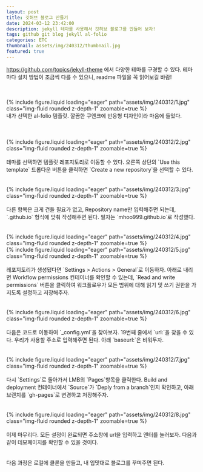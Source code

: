 ```yaml
---
layout: post
title: 깃허브 블로그 만들기
date: 2024-03-12 23:42:00
description: jekyll 테마를 사용해서 깃허브 블로그를 만들어 보자!
tags: github git blog jekyll al-folio
categories: ETC
thumbnail: assets/img/240312/thumbnail.jpg
featured: true
---
```


https://github.com/topics/jekyll-theme 에서 다양한 테마를 구경할 수 있다. 테마 마다 설치 방법이 조금씩 다를 수 있으니, readme 파일을 꼭 읽어보길 바람!
<br>
<br>
<br>
<div class="row mt-3">
    <div class="col-sm mt-3 mt-md-0">
        {% include figure.liquid loading="eager" path="assets/img/240312/1.jpg" class="img-fluid rounded z-depth-1" zoomable=true %}
    </div>
</div>
<div class="caption">
    내가 선택한 al-folio 템플릿. 깔끔한 쿠앤크에 반응형 디자인이라 마음에 들었다.
</div>
<br>
<br>
<br>
<div class="row mt-3">
    <div class="col-sm mt-3 mt-md-0">
        {% include figure.liquid loading="eager" path="assets/img/240312/2.jpg" class="img-fluid rounded z-depth-1" zoomable=true %}
    </div>
</div>
<br>
테마를 선택하면 템플릿 레포지토리로 이동할 수 있다. 오른쪽 상단의 `Use this template` 드롭다운 버튼을 클릭하면 `Create a new repository`을 선택할 수 있다.
<br>
<br>
<br>
<div class="row mt-3">
    <div class="col-sm mt-3 mt-md-0">
        {% include figure.liquid loading="eager" path="assets/img/240312/3.jpg" class="img-fluid rounded z-depth-1" zoomable=true %}
    </div>
</div>
<br>
다른 항목은 크게 건들 필요가 없고, Repository name만 입력해주면 되는데, `<your-github-username>.github.io` 형식에 맞춰 작성해주면 된다. 필자는 `mhoo999.github.io`로 작성했다.
<br>
<br>
<br>
<div class="row mt-3">
    <div class="col-sm mt-3 mt-md-0">
        {% include figure.liquid loading="eager" path="assets/img/240312/4.jpg" class="img-fluid rounded z-depth-1" zoomable=true %}
    </div>
    <div class="col-sm mt-3 mt-md-0">
        {% include figure.liquid loading="eager" path="assets/img/240312/5.jpg" class="img-fluid rounded z-depth-1" zoomable=true %}
    </div>
</div>
<br>
레포지토리가 생성됐다면 `Settings > Actions > General`로 이동하자. 아래로 내리면 Workflow permissions 컨테이너를 확인할 수 있는데, `Read and write permissions` 버튼을 클릭하여 워크플로우가 모든 범위에 대해 읽기 및 쓰기 권한을 가지도록 설정하고 저장해주자.
<br>
<br>
<br>
<div class="row mt-3">
    <div class="col-sm mt-3 mt-md-0">
        {% include figure.liquid loading="eager" path="assets/img/240312/6.jpg" class="img-fluid rounded z-depth-1" zoomable=true %}
    </div>
</div>
<br>
다음은 코드로 이동하여 `_config.yml`을 찾아보자. 19번째 줄에서 `url:`을 찾을 수 있다. 우리가 사용할 주소로 입력해주면 된다. 아래 `baseurl:`은 비워두자.
<br>
<br>
<br>
<div class="row mt-3">
    <div class="col-sm mt-3 mt-md-0">
        {% include figure.liquid loading="eager" path="assets/img/240312/7.jpg" class="img-fluid rounded z-depth-1" zoomable=true %}
    </div>
</div>
<br>
다시 `Settings`로 돌아가서 LMB의 `Pages`항목을 클릭한다. Build and deployment 컨테이너에서 `Source`가 `Deply from a branch`인지 확인하고, 아래 브랜치를 `gh-pages`로 변경하고 저장해주자.
<br>
<br>
<br>
<div class="row mt-3">
    <div class="col-sm mt-3 mt-md-0">
        {% include figure.liquid loading="eager" path="assets/img/240312/8.jpg" class="img-fluid rounded z-depth-1" zoomable=true %}
    </div>
</div>
<br>
이제 마무리다. 모든 설정이 완료되면 주소창에 url을 입력하고 엔터를 눌러보자. 다음과 같이 데모페이지를 확인할 수 있을 것이다.
<br>
<br>
<br>
다음 과정은 로컬에 클론을 만들고, 내 입맛대로 블로그를 꾸며주면 된다.

<script src="https://utteranc.es/client.js"
        repo="mhoo999/mhoo999.github.io"
        issue-term="pathname"
        theme="photon-dark"
        crossorigin="anonymous"
        async>
</script>